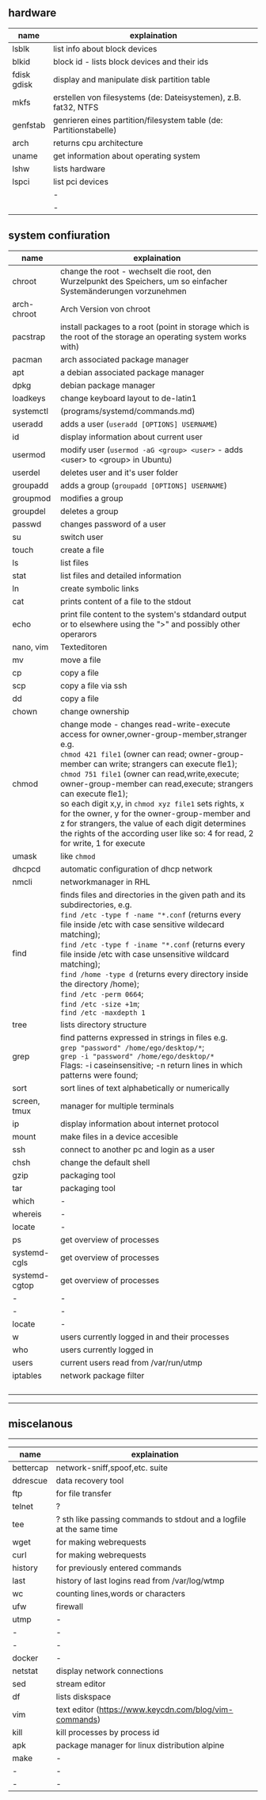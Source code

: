 ## hardware
| name           | explaination                                                       |
| -------------- | ------------------------------------------------------------------ |
| lsblk          | list info about block devices                                      |
| blkid          | block id - lists block devices and their ids                       |
| fdisk<br>gdisk | display and manipulate disk partition table                        |
| mkfs           | erstellen von filesystems (de: Dateisystemen), z.B. fat32, NTFS    |
| genfstab       | genrieren eines partition/filesystem table (de: Partitionstabelle) |
| arch           | returns cpu architecture                                           |
| uname          | get information about operating system                             |
| lshw           | lists hardware                                                     |
| lspci          | list pci devices                                                   |
|                | -                                                                  |
|                | -                                                                  |

## system confiuration
| name         | explaination                                                                                                                                                                                                                                                                                                                                                                                                                                                                                                                                                        |
| ------------ | ------------------------------------------------------------------------------------------------------------------------------------------------------------------------------------------------------------------------------------------------------------------------------------------------------------------------------------------------------------------------------------------------------------------------------------------------------------------------------------------------------------------------------------------------------------------- |
| chroot       | change the root - wechselt die root, den Wurzelpunkt des Speichers, um so einfacher Systemänderungen vorzunehmen                                                                                                                                                                                                                                                                                                                                                                                                                                                    |
| arch-chroot  | Arch Version von chroot                                                                                                                                                                                                                                                                                                                                                                                                                                                                                                                                             |
| pacstrap     | install packages to a root (point in storage which is the root of the storage an operating system works with)                                                                                                                                                                                                                                                                                                                                                                                                                                                       |
| pacman       | arch associated package manager                                                                                                                                                                                                                                                                                                                                                                                                                                                                                                                                     |
| apt          | a debian associated package manager                                                                                                                                                                                                                                                                                                                                                                                                                                                                                                                                 |
| dpkg         | debian package manager                                                                                                                                                                                                                                                                                                                                                                                                                                                                                                                                              |
| loadkeys     | change keyboard layout to de-latin1                                                                                                                                                                                                                                                                                                                                                                                                                                                                                                                                 |
| systemctl    | (programs/systemd/commands.md)                                                                                                                                                                                                                                                                                                                                                                                                                                                                                                                                      | organiser for services and able to alter the power state of machine |
| useradd      | adds a user (`useradd [OPTIONS] USERNAME`)                                                                                                                                                                                                                                                                                                                                                                                                                                                                                                                          |
| id           | display information about current user                                                                                                                                                                                                                                                                                                                                                                                                                                                                                                                              |
| usermod      | modify user (`usermod -aG <group> <user>` - adds \<user> to \<group> in Ubuntu)                                                                                                                                                                                                                                                                                                                                                                                                                                                                                     |
| userdel      | deletes user and it's user folder                                                                                                                                                                                                                                                                                                                                                                                                                                                                                                                                   |
| groupadd     | adds a group (`groupadd [OPTIONS] USERNAME`)                                                                                                                                                                                                                                                                                                                                                                                                                                                                                                                        |
| groupmod     | modifies a group                                                                                                                                                                                                                                                                                                                                                                                                                                                                                                                                                    |
| groupdel     | deletes a group                                                                                                                                                                                                                                                                                                                                                                                                                                                                                                                                                     |
| passwd       | changes password of a user                                                                                                                                                                                                                                                                                                                                                                                                                                                                                                                                          |
| su           | switch user                                                                                                                                                                                                                                                                                                                                                                                                                                                                                                                                                         |
| touch        | create a file                                                                                                                                                                                                                                                                                                                                                                                                                                                                                                                                                       |
| ls           | list files                                                                                                                                                                                                                                                                                                                                                                                                                                                                                                                                                          |
| stat         | list files and detailed information                                                                                                                                                                                                                                                                                                                                                                                                                                                                                                                                 |
| ln           | create symbolic links                                                                                                                                                                                                                                                                                                                                                                                                                                                                                                                                               |
| cat          | prints content of a file to the stdout                                                                                                                                                                                                                                                                                                                                                                                                                                                                                                                              |
| echo         | print file content to the system's stdandard output or to elsewhere using the ">" and possibly other operarors                                                                                                                                                                                                                                                                                                                                                                                                                                                      |
| nano, vim    | Texteditoren                                                                                                                                                                                                                                                                                                                                                                                                                                                                                                                                                        |
| mv           | move a file                                                                                                                                                                                                                                                                                                                                                                                                                                                                                                                                                         |
| cp           | copy a file                                                                                                                                                                                                                                                                                                                                                                                                                                                                                                                                                         |
| scp          | copy a file via ssh                                                                                                                                                                                                                                                                                                                                                                                                                                                                                                                                                 |
| dd           | copy a file                                                                                                                                                                                                                                                                                                                                                                                                                                                                                                                                                         |
| chown        | change ownership                                                                                                                                                                                                                                                                                                                                                                                                                                                                                                                                                    |
| chmod        | change mode - changes read-write-execute access for owner,owner-group-member,stranger e.g.</br>`chmod 421 file1` (owner can read; owner-group-member can write; strangers can execute fle1);</br>`chmod 751 file1` (owner can read,write,execute; owner-group-member can read,execute; strangers can execute fle1);</br>so each digit x,y, in `chmod xyz file1` sets rights, x for the owner, y for the owner-group-member and z for strangers, the value of each digit determines the rights of the according user like so: 4 for read, 2 for write, 1 for execute |
| umask        | like `chmod`                                                                                                                                                                                                                                                                                                                                                                                                                                                                                                                                                        |
| dhcpcd       | automatic configuration of dhcp network                                                                                                                                                                                                                                                                                                                                                                                                                                                                                                                             |
| nmcli        | networkmanager in RHL                                                                                                                                                                                                                                                                                                                                                                                                                                                                                                                                               |
| find         | finds files and directories in the given path and its subdirectories, e.g.</br>`find /etc -type f -name "*.conf` (returns every file inside /etc with case sensitive wildecard matching);</br>`find /etc -type f -iname "*.conf` (returns every file inside /etc with case unsensitive wildcard matching);</br>`find /home -type d` (returns every directory inside the directory /home);</br>`find /etc -perm 0664`;</br> `find /etc -size +1m`;</br>`find /etc -maxdepth 1`                                                                                       |
| tree         | lists directory structure                                                                                                                                                                                                                                                                                                                                                                                                                                                                                                                                           |
| grep         | find patterns expressed in strings in files e.g.</br>`grep "password" /home/ego/desktop/*`;</br>`grep -i "password" /home/ego/desktop/*`</br>Flags: -i caseinsensitive; -n return lines in which patterns were found;                                                                                                                                                                                                                                                                                                                                               |
| sort         | sort lines of text alphabetically or numerically                                                                                                                                                                                                                                                                                                                                                                                                                                                                                                                    |
| screen, tmux | manager for multiple terminals                                                                                                                                                                                                                                                                                                                                                                                                                                                                                                                                      |
| ip           | display information about internet protocol                                                                                                                                                                                                                                                                                                                                                                                                                                                                                                                         |
| mount        | make files in a device accesible                                                                                                                                                                                                                                                                                                                                                                                                                                                                                                                                    |
| ssh          | connect to another pc and login as a user                                                                                                                                                                                                                                                                                                                                                                                                                                                                                                                           |
| chsh         | change the default shell                                                                                                                                                                                                                                                                                                                                                                                                                                                                                                                                            |
| gzip         | packaging tool                                                                                                                                                                                                                                                                                                                                                                                                                                                                                                                                                      |
| tar          | packaging tool                                                                                                                                                                                                                                                                                                                                                                                                                                                                                                                                                      |
| which        | -                                                                                                                                                                                                                                                                                                                                                                                                                                                                                                                                                                   |
| whereis      | -                                                                                                                                                                                                                                                                                                                                                                                                                                                                                                                                                                   |
| locate       | -                                                                                                                                                                                                                                                                                                                                                                                                                                                                                                                                                                   |
| ps           | get overview of processes                                                                                                                                                                                                                                                                                                                                                                                                                                                                                                                                           |
| systemd-cgls | get overview of processes                                                                                                                                                                                                                                                                                                                                                                                                                                                                                                                                           |
| systemd-cgtop| get overview of processes                                                                                                                                                                                                                                                                                                                                                                                                                                                                                                                                           |
| -            | -                                                                                                                                                                                                                                                                                                                                                                                                                                                                                                                                                                   |
| -            | -                                                                                                                                                                                                                                                                                                                                                                                                                                                                                                                                                                   |
| locate       | -                                                                                                                                                                                                                                                                                                                                                                                                                                                                                                                                                                   |
| w            | users currently logged in and their processes                                                                                                                                                                                                                                                                                                                                                                                                                                                                                                                       |
| who          | users currently logged in                                                                                                                                                                                                                                                                                                                                                                                                                                                                                                                                           |
| users        | current users read from /var/run/utmp                                                                                                                                                                                                                                                                                                                                                                                                                                                                                                                               |
| iptables     | network package filter                                                                                                                                                                                                                                                                                                                                                                                                                                                                                                                                              |
|              |                                                                                                                                                                                                                                                                                                                                                                                                                                                                                                                                                                     |
|              |                                                                                                                                                                                                                                                                                                                                                                                                                                                                                                                                                                     |
|              |                                                                                                                                                                                                                                                                                                                                                                                                                                                                                                                                                                     |
|              |                                                                                                                                                                                                                                                                                                                                                                                                                                                                                                                                                                     |


---


## miscelanous
---
| name      | explaination                                                         |
| --------- | -------------------------------------------------------------------- |
| bettercap | network-sniff,spoof,etc. suite                                       |
| ddrescue  | data recovery tool                                                   |
| ftp       | for file transfer                                                    |
| telnet    | ?                                                                    |
| tee       | ? sth like passing commands to stdout and a logfile at the same time |
| wget      | for making webrequests                                               |
| curl      | for making webrequests                                               |
| history   | for previously entered commands                                      |
| last      | history of last logins read from /var/log/wtmp                       |
| wc        | counting lines,words or characters                                   |
| ufw       | firewall                                                             |
| utmp      | -                                                                    |
| -         | -                                                                    |
| -         | -                                                                    |
| docker    | -                                                                    |
| netstat   | display network connections                                          |
| sed       | stream editor                                                        |
| df        | lists diskspace                                                      |
| vim       | text editor  (https://www.keycdn.com/blog/vim-commands)              |
| kill      | kill processes by process id                                         |
| apk       | package manager for linux distribution alpine                        |
| make      | -                                                                    |
| -         | -                                                                    |
| -         | -                                                                    |
